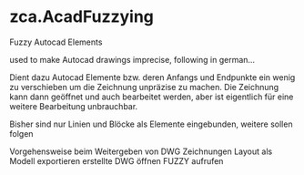# zca.AcadFuzzying
Fuzzy Autocad Elements

used to make Autocad drawings imprecise, following in german...

Dient dazu Autocad Elemente bzw. deren Anfangs und Endpunkte ein wenig zu verschieben um 
die Zeichnung unpräzise zu machen. Die Zeichnung kann dann geöffnet und auch bearbeitet werden,
aber ist eigentlich für eine weitere Bearbeitung unbrauchbar. 

Bisher sind nur Linien und Blöcke als Elemente eingebunden, weitere sollen folgen

Vorgehensweise beim Weitergeben von DWG Zeichnungen
 Layout als Modell exportieren
 erstellte DWG öffnen
 FUZZY aufrufen
